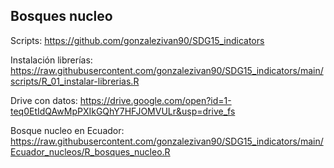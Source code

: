 ## Bosques nucleo

Scripts:
https://github.com/gonzalezivan90/SDG15_indicators

Instalación librerías:
https://raw.githubusercontent.com/gonzalezivan90/SDG15_indicators/main/scripts/R_01_instalar-librerias.R

Drive con datos:
https://drive.google.com/open?id=1-teq0EtIdQAwMpPXIkGQhY7HFJOMVULr&usp=drive_fs


Bosque nucleo en Ecuador:
https://raw.githubusercontent.com/gonzalezivan90/SDG15_indicators/main/Ecuador_nucleos/R_bosques_nucleo.R



